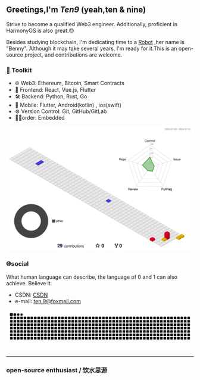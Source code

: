 ## Greetings,I'm ***Ten9*** (yeah,ten & nine)

Strive to become a qualified Web3 engineer. Additionally, proficient in HarmonyOS is also great.😍

Besides studying blockchain, I'm dedicating time to a [Robot](https://github.com/lm83680/Benny-Robot) ,her name is "Benny". Although it may take several years, I'm ready for it.This is an open-source project, and contributions are welcome.

### 💼 Toolkit

- 🌐 Web3: Ethereum, Bitcoin, Smart Contracts
- 🎃 Frontend: React, Vue.js, Flutter
- 🛠️ Backend: Python, Rust, Go
- 📱 Mobile: Flutter, Android(kotlin) , ios(swift)
- ⚙️ Version Control: Git, GitHub/GitLab
- 😶‍🌫️order: Embedded

![](./profile-3d-contrib/profile-gitblock.svg)

### 🌐social

What human language can describe, the language of 0 and 1 can also achieve. Believe it.
- CSDN: [CSDN](blog.csdn.net/qq_40837841)
- e-mail: [ten.9@foxmail.com](mailto:ten.9@foxmail.com)


<picture>
  <source media="(prefers-color-scheme: dark)" srcset="https://raw.githubusercontent.com/lm83680/lm83680/output/github-contribution-grid-snake-dark.svg">
  <source media="(prefers-color-scheme: light)" srcset="https://raw.githubusercontent.com/lm83680/lm83680/output/github-contribution-grid-snake.svg">
  <img alt="github contribution grid snake animation" src="https://raw.githubusercontent.com/lm83680/lm83680/output/github-contribution-grid-snake.svg">
</picture>

---

### open-source enthusiast / 饮水思源


